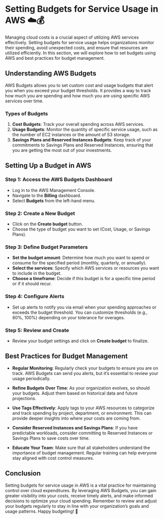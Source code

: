 # Setting Budgets for Service Usage in AWS ☁️💰
Managing cloud costs is a crucial aspect of utilizing AWS services effectively. Setting budgets for service usage helps organizations monitor their spending, avoid unexpected costs, and ensure that resources are utilized efficiently. In this section, we will explore how to set budgets using AWS and best practices for budget management.

## Understanding AWS Budgets

AWS Budgets allows you to set custom cost and usage budgets that alert you when you exceed your budget thresholds. It provides a way to track how much you are spending and how much you are using specific AWS services over time.

### Types of Budgets

1. **Cost Budgets**: Track your overall spending across AWS services.
2. **Usage Budgets**: Monitor the quantity of specific service usage, such as the number of EC2 instances or the amount of S3 storage.
3. **Savings Plans and Reserved Instances Budgets**: Keep track of your commitments to Savings Plans and Reserved Instances, ensuring that you are getting the most out of your investments.

## Setting Up a Budget in AWS

### Step 1: Access the AWS Budgets Dashboard

- Log in to the AWS Management Console.
- Navigate to the **Billing** dashboard.
- Select **Budgets** from the left-hand menu.

### Step 2: Create a New Budget

- Click on the **Create budget** button.
- Choose the type of budget you want to set (Cost, Usage, or Savings Plans).
  
### Step 3: Define Budget Parameters

- **Set the budget amount**: Determine how much you want to spend or consume for the specified period (monthly, quarterly, or annually).
- **Select the services**: Specify which AWS services or resources you want to include in the budget.
- **Choose a timeframe**: Decide if this budget is for a specific time period or if it should recur.

### Step 4: Configure Alerts

- Set up alerts to notify you via email when your spending approaches or exceeds the budget threshold. You can customize thresholds (e.g., 80%, 100%) depending on your tolerance for overages.
  
### Step 5: Review and Create

- Review your budget settings and click on **Create budget** to finalize.

## Best Practices for Budget Management

- **Regular Monitoring**: Regularly check your budgets to ensure you are on track. AWS Budgets can send you alerts, but it’s essential to review your usage periodically.
  
- **Refine Budgets Over Time**: As your organization evolves, so should your budgets. Adjust them based on historical data and future projections.
  
- **Use Tags Effectively**: Apply tags to your AWS resources to categorize and track spending by project, department, or environment. This can provide deeper insights into where your costs are coming from.

- **Consider Reserved Instances and Savings Plans**: If you have predictable workloads, consider committing to Reserved Instances or Savings Plans to save costs over time.

- **Educate Your Team**: Make sure that all stakeholders understand the importance of budget management. Regular training can help everyone stay aligned with cost control measures.

## Conclusion

Setting budgets for service usage in AWS is a vital practice for maintaining control over cloud expenditures. By leveraging AWS Budgets, you can gain greater visibility into your costs, receive timely alerts, and make informed decisions to optimize your cloud spending. Remember to review and adjust your budgets regularly to stay in line with your organization’s goals and usage patterns. Happy budgeting! 🎉
